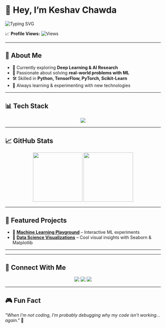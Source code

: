 # 👋 Hey, I’m Keshav Chawda  
![Typing SVG](https://readme-typing-svg.demolab.com?font=Fira+Code&weight=500&size=24&pause=1000&color=00F7FF&center=true&vCenter=true&width=600&lines=AI+%26+Deep+Learning+Enthusiast;I+train+machines+to+think+%F0%9F%A4%96;Always+learning+new+things+%F0%9F%93%9A)

📈 **Profile Views:** ![Views](https://komarev.com/ghpvc/?username=ketchuphere&color=blue)

---

## 🧠 About Me  
- 🔭 Currently exploring **Deep Learning & AI Research**  
- 🧩 Passionate about solving **real-world problems with ML**  
- 🛠 Skilled in **Python, TensorFlow, PyTorch, Scikit-Learn**  
- 🎯 Always learning & experimenting with new technologies  

---

## 📊 Tech Stack  
<p align="center">
  <img src="https://skillicons.dev/icons?i=python,tensorflow,pytorch,sklearn,matplotlib,seaborn,git,github,vscode" />
</p>

---

## 📈 GitHub Stats  
<p align="center">
  <img src="https://github-readme-stats.vercel.app/api?username=ketchuphere&show_icons=true&theme=radical" height="160" />
  <img src="https://github-readme-stats.vercel.app/api/top-langs/?username=ketchuphere&layout=compact&theme=radical" height="160" />
</p>

---

## 🚀 Featured Projects  
- 🔹 [**Machine Learning Playground**](#) – Interactive ML experiments  
- 🔹 [**Data Science Visualizations**](#) – Cool visual insights with Seaborn & Matplotlib  

---

---

## 🔗 Connect With Me  
<p align="center">
  <a href="https://www.kaggle.com/keshavchawda" img src="https://img.shields.io/badge/Kaggle-20BEFF?style=for-the-badge&logo=kaggle&logoColor=white" /></a>
  <a href="https://leetcode.com/u/ketchup__/"><img src="https://img.shields.io/badge/LeetCode-FFA116?style=for-the-badge&logo=leetcode&logoColor=white" /></a>
  <a href="mailto:ketchupirl@gmail.com"><img src="https://img.shields.io/badge/Gmail-D14836?style=for-the-badge&logo=gmail&logoColor=white" /></a>
  <a href="https://www.linkedin.com/in/keshav-chawda-471a54275/"><img src="https://img.shields.io/badge/LinkedIn-0077B5?style=for-the-badge&logo=linkedin&logoColor=white" /></a>
</p>

---

## 🎮 Fun Fact  
*"When I’m not coding, I’m probably debugging why my code isn’t working… again."* 🐞  
